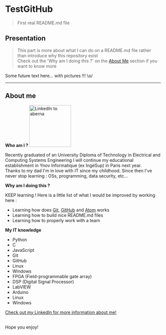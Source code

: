 # TestGitHub

> First real README.md file


## Presentation

> This part is more about what I can do on a README.md file rather than introduce why this repository exist <br>
> Check out the 'Why am I doing this ?' on the [About Me](#about-me) section if you want to know more

Some future text here... with pictures !!! \o/

<hr>


## About me

**Who am I ?**
<a href="https://linkedin.com/in/aberna/"><img src="https://avatars2.githubusercontent.com/u/65243261?s=460&u=52fefb17eb8829b3ea194ae09332189a8f0d998f&v=4" title="LinkedIn" width="135" height="135" alt="LinkedIn to aberna"></a>

Recently graduated of an University Diploma of Technology in Electrical and Computing Systems Engineering I will continue my educational establishment in Ynov Informatique (ex IngéSup) in Paris next year.
<br>
Thanks to my dad I'm in love with IT since my childhood. Since then I've never stop learning : OSs, programming, data security, etc...

**Why am I doing this ?**

KEEP learning ! Here is a little list of what I would be improved by working here :
- Learning how does <a href="https://git-scm.com/" target="_blank">Git</a>, <a href="https://github.com/" target="_blank">GitHub</a> and <a href="https://atom.io/" target="_blank">Atom</a> works
- Learning how to build nice README.md files
- Learning how to properly work with a team

**My IT knowledge**

- Python
- C
- JavaScript
- Git
- GitHub
- Linux
- Windows
- FPGA (Field-programmable gate array)
- DSP (Digital Signal Processor)
- LabVIEW
- Arduino
- Linux
- Windows

<a href="https://linkedin.com/in/aberna/" target="_blank">Check out my LinkedIn for more information about me!</a>

<br>
Hope you enjoy!
